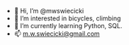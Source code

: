 - 👋 Hi, I’m @mwswiecicki
- 👀 I’m interested in bicycles, climbing 
- 🌱 I’m currently learning Python, SQL.
- 📫 m.w.swiecicki@gmail.com

<!---
mwswiecicki/mwswiecicki is a ✨ special ✨ repository because its `README.md` (this file) appears on your GitHub profile.
You can click the Preview link to take a look at your changes.
--->
